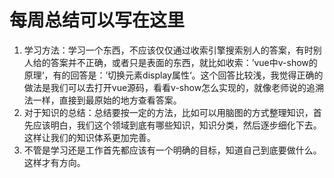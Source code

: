 # 每周总结可以写在这里

1. 学习方法：学习一个东西，不应该仅仅通过收索引擎搜索别人的答案，有时别人给的答案并不正确，或者只是表面的东西，就比如收索：’vue中v-show的原理‘，有的回答是：’切换元素display属性‘。这个回答比较浅，我觉得正确的做法是我们可以去打开vue源码，看看v-show怎么实现的，就像老师说的追溯法一样，直接到最原始的地方查看答案。
2. 对于知识的总结：总结要按一定的方法，比如可以用脑图的方式整理知识，首先应该明白，我们这个领域到底有哪些知识，知识分类，然后逐步细化下去。这样让我们的知识体系更加完善。
3. 不管是学习还是工作首先都应该有一个明确的目标，知道自己到底要做什么。这样才有方向。